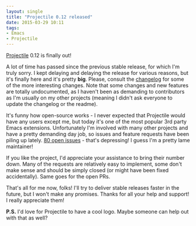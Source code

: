 ```yaml
---
layout: single
title: "Projectile 0.12 released"
date: 2015-03-29 10:11
tags:
- Emacs
- Projectile
---
```


[Projectile](https://github.com/bbatsov/projectile) 0.12 is finally out!

<!--more-->

A lot of time has passed since the previous stable release, for which
I'm truly sorry.  I kept delaying and delaying the release for various
reasons, but it's finally here and it's pretty **big**.  Please,
consult the
[changelog](https://github.com/bbatsov/projectile/blob/master/CHANGELOG.md)
for some of the more interesting changes. Note that some changes and
new features are totally undocumented, as I haven't been as demanding
to contributors as I'm usually on my other projects (meaning I didn't
ask everyone to update the changelog or the readme).

It's funny how open-source works - I never expected that Projectile
would have any users except me, but today it's one of the most popular
3rd party Emacs extensions. Unfortunately I'm involved with many
other projects and have a pretty demanding day job, so issues and feature
requests have been piling up
lately. [80 open issues](https://github.com/bbatsov/projectile/issues) -
that's depressing! I guess I'm a pretty lame maintainer!

If you like the project, I'd appreciate your assistance to bring their
number down.  Many of the requests are relatively easy to implement,
some don't make sense and should be simply closed (or might have been
fixed accidentally). Same goes for the open PRs.

That's all for me now, folks! I'll try to deliver stable releases
faster in the future, but I won't make any promises. Thanks for all
your help and support! I really appreciate them!

**P.S.** I'd love for Projectile to have a cool logo. Maybe someone can
help out with that as well?
